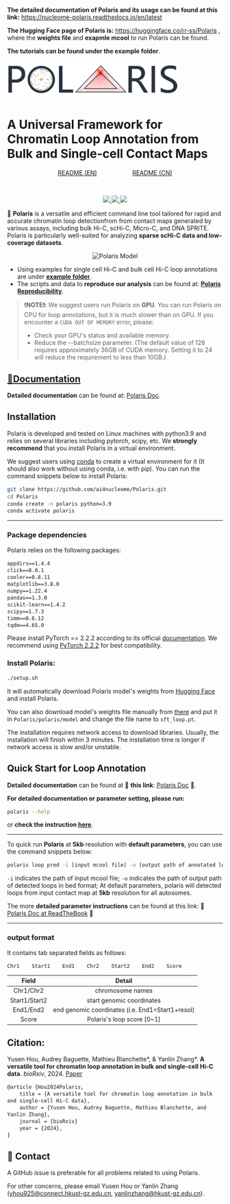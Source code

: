 **The detailed documentation of Polaris and its usage can be found at this link:** https://nucleome-polaris.readthedocs.io/en/latest

**The Hugging Face page of Polaris is:** https://huggingface.co/rr-ss/Polaris , where the **weights file** and **exapmle mcool** to run Polaris can be found.

**The tutorials can be found under the example folder**.

<img src="./doc/logo.png" alt="Polaris" title="Polaris" width="400">

# A Universal Framework for Chromatin Loop Annotation from Bulk and Single-cell Contact Maps

<div style="text-align: center;">
    <a href="https://github.com/ai4nucleome/Polaris">README (EN)</a>  &nbsp;&nbsp;&nbsp; &nbsp;&nbsp;&nbsp; &nbsp;&nbsp;&nbsp; &nbsp;&nbsp;&nbsp; &nbsp;&nbsp;&nbsp;     
    <a href="https://github.com/ai4nucleome/Polaris/tree/master/doc">README (CN)</a>
</div>


&nbsp;&nbsp;&nbsp; 

<div style="text-align: center;">
    <a href="https://github.com/ai4nucleome/Polaris/releases/latest">
   <img src="https://img.shields.io/badge/Polaris-v1.1.0-green">
   <img src="https://img.shields.io/badge/platform-Linux%20%7C%20Mac%20-green">
   <img src="https://img.shields.io/badge/Language-python3-green">
   <!-- <img src="https://img.shields.io/badge/dependencies-tested-green"> -->
</a>  
</div>


🌟 **Polaris** is a versatile and efficient command line tool tailored for rapid and accurate chromatin loop detectionfrom from contact maps generated by various assays, including bulk Hi-C, scHi-C, Micro-C, and DNA SPRITE. Polaris is particularly well-suited for analyzing **sparse scHi-C data and low-coverage datasets**.

<div style="text-align: center;">
    <img src="./doc/Polaris.png" alt="Polaris Model" title="Polaris Model" width="600">
</div>


- Using examples for single cell Hi-C and bulk cell Hi-C loop annotations are under [**example folder**](https://github.com/ai4nucleome/Polaris/tree/master/example).
- The scripts and data to **reproduce our analysis** can be found at: [**Polaris Reproducibility**](https://zenodo.org/records/14294273).

> ❗️<b>NOTE❗️:</b> We suggest users run Polaris on <b>GPU</b>. 
> You can run Polaris on CPU for loop annotations, but it is much slower than on GPU. 
> If you encounter a `CUDA OUT OF MEMORY` error, please: 
> - Check your GPU's status and available memory.
> - Reduce the --batchsize parameter. (The default value of 128 requires approximately 36GB of CUDA memory. Setting it to 24 will reduce the requirement to less than 10GB.)

## [📝Documentation](https://nucleome-polaris.readthedocs.io/en/latest/)
 **Detailed documentation** can be found at: [Polaris Doc](https://nucleome-polaris.readthedocs.io/en/latest/).

## Installation
Polaris is developed and tested on Linux machines with python3.9 and relies on several libraries including pytorch, scipy, etc. 
We **strongly recommend** that you install Polaris in a virtual environment.

We suggest users using [conda](https://anaconda.org/) to create a virtual environment for it (It should also work without using conda, i.e. with pip). You can run the command snippets below to install Polaris:

```bash
git clone https://github.com/ai4nucleome/Polaris.git
cd Polaris
conda create -n polaris python=3.9
conda activate polaris
```
-------
### Package dependencies
Polaris relies on the following packages:
```setuptools==75.1.0
appdirs==1.4.4
click==8.0.1
cooler==0.8.11
matplotlib==3.8.0
numpy==1.22.4
pandas==1.3.0
scikit-learn==1.4.2
scipy==1.7.3
timm==0.6.12
tqdm==4.65.0
```
Please install PyTorch == 2.2.2 according to its official [documentation](https://pytorch.org/get-started/previous-versions/). We recommend using [PyTorch 2.2.2](https://pytorch.org/get-started/previous-versions/#linux-and-windows-23) for best compatibility.


### Install Polaris:
```bash
./setup.sh
```
It will automatically download Polaris model's weights from [Hugging Face](https://huggingface.co/rr-ss/Polaris) and install Polaris.

You can also download model's weights file manually from [there](https://huggingface.co/rr-ss/Polaris/resolve/main/polaris/model/sft_loop.pt?download=true) and put it in `Polaris/polaris/model` and change the file name to `sft_loop.pt`.



The installation requires network access to download libraries. Usually, the installation will finish within 3 minutes. The installation time is longer if network access is slow and/or unstable.

## Quick Start for Loop Annotation
**Detailed documentation** can be found at 🛜 **this link**: [Polaris Doc](https://nucleome-polaris.readthedocs.io/en/latest/) 🛜.

**For detailed documentation or parameter setting, please run:**
```bash
polaris --help
```
or **check the instruction [here](https://nucleome-polaris.readthedocs.io/en/latest/)**.

---
To quick run **Polaris** at **5kb** resolution with **default parameters**, you can use the command snippets below:
```bash
polaris loop pred -i [input mcool file] -o [output path of annotated loops]
```
`-i` indicates the path of input mcool file; `-o` indicates the path of output path of detected loops in bed format; At default parameters, polaris will detected loops from input contact map at **5kb** resolution for all autosomes.

The more **detailed parameter instructions** can be found at this link: 🛜 [Polaris Doc at ReadTheBook](https://nucleome-polaris.readthedocs.io/en/latest/CLI_reference.html#) 🛜

---
### output format
It contains tab separated fields as follows:
```
Chr1    Start1    End1    Chr2    Start2    End2    Score
```
|     Field     |                                  Detail                                 |
|:-------------:|:-----------------------------------------------------------------------:|
|   Chr1/Chr2   | chromosome names                                                        |
| Start1/Start2 | start genomic coordinates                                               |
|   End1/End2   | end genomic coordinates (i.e. End1=Start1+resol)                        |
|     Score     | Polaris's loop score [0~1]                                              | 


## Citation:
Yusen Hou, Audrey Baguette, Mathieu Blanchette*, & Yanlin Zhang*. __A versatile tool for chromatin loop annotation in bulk and single-cell Hi-C data__. _bioRxiv_, 2024. [Paper](https://doi.org/10.1101/2024.12.24.630215)
<br>
```
@article {Hou2024Polaris,
	title = {A versatile tool for chromatin loop annotation in bulk and single-cell Hi-C data},
	author = {Yusen Hou, Audrey Baguette, Mathieu Blanchette, and Yanlin Zhang},
	journal = {bioRxiv}
	year = {2024},
}
```

## 📩 Contact
A GitHub issue is preferable for all problems related to using Polaris. 

For other concerns, please email Yusen Hou or Yanlin Zhang (yhou925@connect.hkust-gz.edu.cn,  yanlinzhang@hkust-gz.edu.cn).